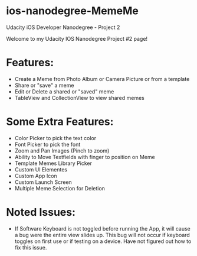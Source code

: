 # ios-nanodegree-MemeMe
Udacity iOS Developer Nanodegree - Project 2

Welcome to my Udacity IOS Nanodegree Project #2 page!

# Features:
- Create a Meme from Photo Album or Camera Picture or from a template
- Share or "save" a meme
- Edit or Delete a shared or "saved" meme
- TableView and CollectionView to view shared memes

# Some Extra Features:
- Color Picker to pick the text color
- Font Picker to pick the font
- Zoom and Pan Images (Pinch to zoom)
- Ability to Move Textfields with finger to position on Meme
- Template Memes Library Picker
- Custom UI Elementes
- Custom App Icon
- Custom Launch Screen
- Multiple Meme Selection for Deletion

# Noted Issues:
- If Software Keyboard is not toggled before running the App, it will cause a bug were the entire view slides up. This bug will not occur if keyboard toggles on first use or if testing on a device. Have not figured out how to fix this issue.